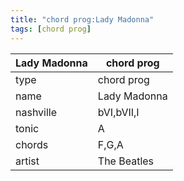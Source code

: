 ```yaml
---
title: "chord prog:Lady Madonna"
tags: [chord prog]
---
```


|Lady Madonna|chord prog|
|---|---|
|type|chord prog|
|name|Lady Madonna|
|nashville|bVI,bVII,I|
|tonic|A|
|chords|F,G,A|
|artist|The Beatles|


